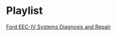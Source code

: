 # Playlist
[Ford EEC-IV Systems Diagnosis and Repair](https://www.youtube.com/playlist?list=PLAFYVCyenqcoRt2bJPI4vcee2w_1Y3fkm)
